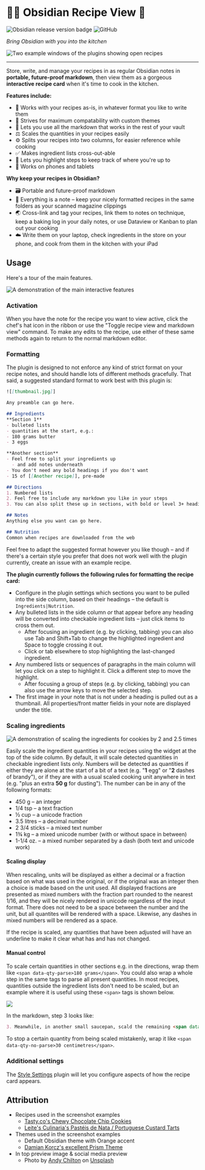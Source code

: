 # 🧑‍🍳 Obsidian Recipe View 🥘

![Obsidian release version badge](https://img.shields.io/github/v/release/lachholden/obsidian-recipe-view?logo=obsidian&color=rgb(125%2C58%2C237)) ![GitHub](https://img.shields.io/github/license/lachholden/obsidian-recipe-view?color=blue)


*Bring Obsidian with you into the kitchen*

![Two example windows of the plugins showing open recipes](docs/preview.png)

---

Store, write, and manage your recipes in as regular Obsidian notes in **portable, future-proof markdown**, then view them as a gorgeous **interactive recipe card** when it's time to cook in the kitchen.

**Features include:**
- 📒 Works with your recipes as-is, in whatever format you like to write them
- 🎨 Strives for maximum compatability with custom themes
- 🌈 Lets you use all the markdown that works in the rest of your vault
- ⚖️ Scales the quantities in your recipes easily
- ⚙️ Splits your recipes into two columns, for easier reference while cooking
- ✅ Makes ingredient lists cross-out-able
- 📌 Lets you highlight steps to keep track of where you're up to
- 📱 Works on phones and tablets

**Why keep your recipes in Obsidian?**
- 🗃 Portable and future-proof markdown
- 📝 Everything is a note – keep your nicely formatted recipes in the same folders as your scanned magazine clippings
- 🌏 Cross-link and tag your recipes, link them to notes on technique, keep a baking log in your daily notes, or use Dataview or Kanban to plan out your cooking
- ☁️ Write them on your laptop, check ingredients in the store on your phone, and cook from them in the kitchen with your iPad

## Usage

Here's a tour of the main features.

![A demonstration of the main interactive features](docs/interactive.gif)

### Activation
When you have the note for the recipe you want to view active, click the chef's hat icon in the ribbon or use the "Toggle recipe view and markdown view" command. To make any edits to the recipe, use either of these same methods again to return to the normal markdown editor.

### Formatting
The plugin is designed to not enforce any kind of strict format on your recipe notes, and should handle lots of different methods gracefully. That said, a suggested standard format to work best with this plugin is:

```markdown
![[thumbnail.jpg]]

Any preamble can go here.

## Ingredients
**Section 1**
- bulleted lists
- quantities at the start, e.g.:
- 180 grams butter
- 3 eggs

**Another section**
- Feel free to split your ingredients up
  - and add notes underneath
- You don't need any bold headings if you don't want
- 15 of [[Another recipe]], pre-made

## Directions
1. Numbered lists
2. Feel free to include any markdown you like in your steps
3. You can also split these up in sections, with bold or level 3+ headings

## Notes
Anything else you want can go here.

## Nutrition
Common when recipes are downloaded from the web
```

Feel free to adapt the suggested format however you like though – and if there's a certain style you prefer that does not work well with the plugin currently, create an issue with an example recipe.

**The plugin currently follows the following rules for formatting the recipe card:**
- Configure in the plugin settings which sections you want to be pulled into the side column, based on their headings – the default is `Ingredients|Nutrition`.
- Any bulleted lists in the side column *or* that appear before any heading will be converted into checkable ingredient lists – just click items to cross them out.
    - After focusing an ingredient (e.g. by clicking, tabbing) you can also use Tab and Shift+Tab to change the highlighted ingredient and Space to toggle crossing it out.
    - Click or tab elsewhere to stop highlighting the last-changed ingredient.
- Any numbered lists or sequences of paragraphs in the main column will let you click on a step to highlight it. Click a different step to move the highlight.
    - After focusing a group of steps (e.g. by clicking, tabbing) you can also use the arrow keys to move the selected step.
- The first image in your note that is not under a heading is pulled out as a thumbnail. All properties/front matter fields in your note are displayed under the title.


### Scaling ingredients
![A demonstration of scaling the ingredients for cookies by 2 and 2.5 times](docs/scaling.gif)

Easily scale the ingredient quantities in your recipes using the widget at the top of the side column. By default, it will scale detected quantities in checkable ingredient lists only. Numbers will be detected as quantities if either they are alone at the start of a bit of a text (e.g. "**1** egg" or "**2** dashes of brandy"), or if they are with a usual scaled cooking unit anywhere in text (e.g. "plus an extra **50 g** for dusting"). The number can be in any of the following formats:
- 450 g – an integer
- 1/4 tsp – a text fraction
- ½ cup – a unicode fraction
- 3.5 litres – a decimal number
- 2 3/4 sticks – a mixed text number
- 1¾ kg – a mixed unicode number (with or without space in between)
- 1-1/4 oz. – a mixed number separated by a dash (both text and unicode work)

#### Scaling display
When rescaling, units will be displayed as either a decimal or a fraction based on what was used in the original, or if the original was an integer then a choice is made based on the unit used. All displayed fractions are presented as mixed numbers with the fraction part rounded to the nearest 1/16, and they will be nicely rendered in unicode regardless of the input format. There does not need to be a space between the number and the unit, but all quantites will be rendered with a space. Likewise, any dashes in mixed numbers will be rendered as a space.

If the recipe is scaled, any quantities that have been adjusted will have an underline to make it clear what has and has not changed.

#### Manual control
To scale certain quantities in other sections e.g. in the directions, wrap them like `<span data-qty-parse>180 grams</span>`. You could also wrap a whole step in the same tags to parse all present quantities. In most recipes, quantities outside the ingredient lists don't need to be scaled, but an example where it is useful using these `<span>` tags is shown below.

![](docs/method_scaling.jpeg)

In the markdown, step 3 looks like:
```markdown
3. Meanwhile, in another small saucepan, scald the remaining <span data-qty-parse>1 cup milk (250 ml)</span>. Whisk the hot milk into the flour mixture.
```

To stop a certain quantity from being scaled mistakenly, wrap it like `<span data-qty-no-parse>30 centimetres</span>`.


### Additional settings
The [Style Settings](https://github.com/mgmeyers/obsidian-style-settings) plugin will let you configure aspects of how the recipe card appears.

## Attribution
- Recipes used in the screenshot examples
    - [Tasty.co's Chewy Chocolate Chip Cookies  ](https://tasty.co/recipe/the-best-chewy-chocolate-chip-cookies)
    - [Leite's Culinaria's Pastéis de Nata / Portuguese Custard Tarts](https://leitesculinaria.com/7759/recipes-pasteis-de-nata.html)
- Themes used in the screenshot examples
    - Default Obsidian theme with Orange accent
    - [Damian Korcz's excellent Prism Theme](https://github.com/damiankorcz/Prism-Theme)
- In top preview image & social media preview
    - Photo by <a href="https://unsplash.com/@andyc?utm_source=unsplash&utm_medium=referral&utm_content=creditCopyText">Andy Chilton</a> on <a href="https://unsplash.com/photos/0JFveX0c778?utm_source=unsplash&utm_medium=referral&utm_content=creditCopyText">Unsplash</a>
  
